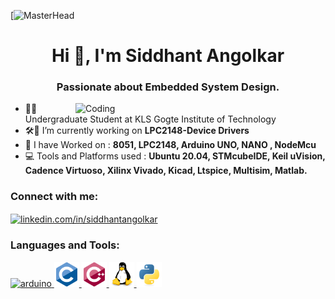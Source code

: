 [![MasterHead](https://media-exp1.licdn.com/dms/image/C4D16AQE0bqXgvF_igQ/profile-displaybackgroundimage-shrink_350_1400/0/1624783634932?e=1658966400&v=beta&t=Z_jgo96byE33ZVwwrjRNpyaH1YpzBuchaevAqTk1dwc)

<h1 align="center">Hi 👋, I'm Siddhant Angolkar</h1>
<h3 align="center">Passionate about Embedded System Design.</h3>
<img align="right" alt="Coding" width="400" src="https://www.redsharknews.com/hubfs/ARM%20Processor.jpg">

- 👨‍🎓Undergraduate Student at KLS Gogte Institute of Technology
- 🛠🔨 I’m currently working on **LPC2148-Device Drivers**
- 🥇 I have Worked on : **8051, LPC2148, Arduino UNO, NANO , NodeMcu**
- 💻 Tools and Platforms used : **Ubuntu 20.04, STMcubeIDE, Keil uVision, Cadence Virtuoso, Xilinx Vivado, Kicad, Ltspice, Multisim, Matlab.**

<h3 align="left">Connect with me:</h3>
<p align="left">
<a href="https://linkedin.com/in/linkedin.com/in/siddhantangolkar" target="blank"><img align="center" src="https://raw.githubusercontent.com/rahuldkjain/github-profile-readme-generator/master/src/images/icons/Social/linked-in-alt.svg" alt="linkedin.com/in/siddhantangolkar" height="30" width="40" /></a>
</p>

<h3 align="left">Languages and Tools:</h3>
<p align="left"> <a href="https://www.arduino.cc/" target="_blank" rel="noreferrer"> <img src="https://cdn.worldvectorlogo.com/logos/arduino-1.svg" alt="arduino" width="40" height="40"/> </a> <a href="https://www.cprogramming.com/" target="_blank" rel="noreferrer"> <img src="https://raw.githubusercontent.com/devicons/devicon/master/icons/c/c-original.svg" alt="c" width="40" height="40"/> </a> <a href="https://www.w3schools.com/cpp/" target="_blank" rel="noreferrer"> <img src="https://raw.githubusercontent.com/devicons/devicon/master/icons/cplusplus/cplusplus-original.svg" alt="cplusplus" width="40" height="40"/> </a> <a href="https://www.linux.org/" target="_blank" rel="noreferrer"> <img src="https://raw.githubusercontent.com/devicons/devicon/master/icons/linux/linux-original.svg" alt="linux" width="40" height="40"/> </a> <a href="https://www.python.org" target="_blank" rel="noreferrer"> <img src="https://raw.githubusercontent.com/devicons/devicon/master/icons/python/python-original.svg" alt="python" width="40" height="40"/> </a> </p>
